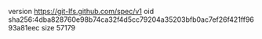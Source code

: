 version https://git-lfs.github.com/spec/v1
oid sha256:4dba828760e98b74ca32f4d5cc79204a35203bfb0ac7ef26f421ff9693a81eec
size 57179
